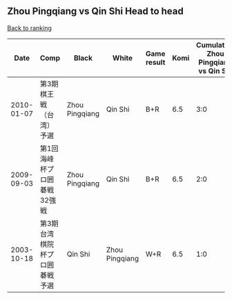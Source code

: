 ## Zhou Pingqiang vs Qin Shi Head to head

[Back to ranking](../../index.md)




| **Date** | **Comp** | **Black** | **White** | **Game result** | **Komi** | **Cumulative Zhou Pingqiang vs Qin Shi** | **Zhou Pingqiang streak** | **Qin Shi streak** | 
| --- | --- | --- | --- | --- | --- | --- | --- | --- |
| 2010-01-07 | 第3期棋王戦（台湾）予選 | Zhou Pingqiang | Qin Shi | B+R | 6.5 | 3:0 | 3 | 0 | 
| 2009-09-03 | 第1回海峰杯プロ囲碁戦32強戦 | Zhou Pingqiang | Qin Shi | B+R | 6.5 | 2:0 | 2 | 0 | 
| 2003-10-18 | 第3期台湾棋院杯プロ囲碁戦予選 | Qin Shi | Zhou Pingqiang | W+R | 6.5 | 1:0 | 1 | 0 |




